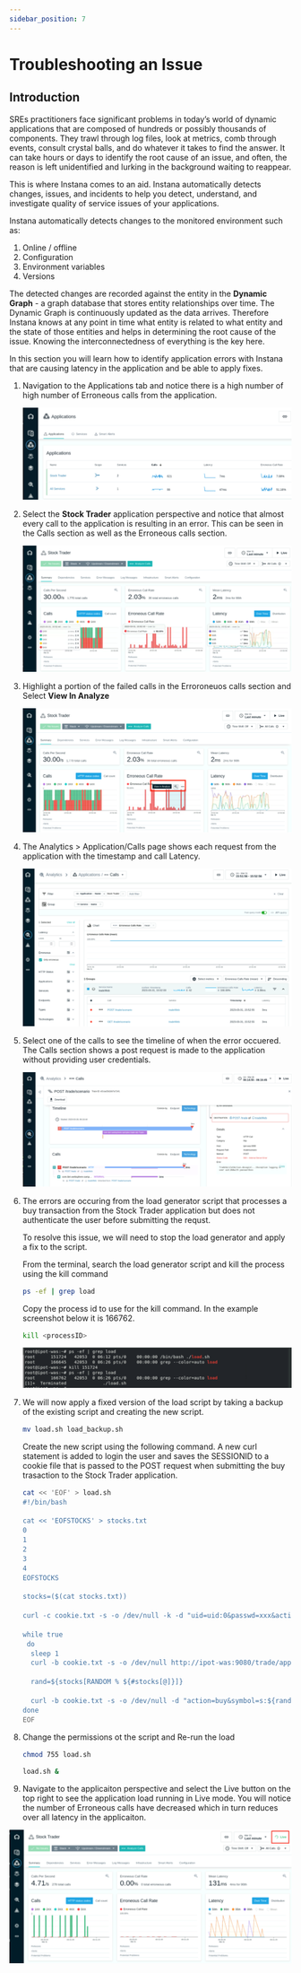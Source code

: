 ```yaml
---
sidebar_position: 7
---
```


# Troubleshooting an Issue

## Introduction

SREs practitioners face significant problems in today’s world of dynamic applications that are composed of hundreds or possibly thousands of components.  They trawl through log files, look at metrics, comb through events, consult crystal balls, and do whatever it takes to find the answer. It can take hours or days to identify the root cause of an issue, and often, the reason is left unidentified and lurking in the background waiting to reappear. 

This is where Instana comes to an aid. Instana automatically detects changes, issues, and incidents to help you detect, understand, and investigate quality of service issues of your applications.

Instana automatically detects changes to the monitored environment such as:

1. Online / offline
2. Configuration
3. Environment variables
4. Versions

The detected changes are recorded against the entity in the **Dynamic Graph** -  a graph database that stores entity relationships over time. The Dynamic Graph is continuously updated as the data arrives. Therefore Instana knows at any point in time what entity is related to what entity and the state of those entities and helps in determining the root cause of the issue. Knowing the interconnectedness of everything is the key here.

In this section you will learn how to identify application errors with Instana that are causing latency in the application and be able to apply fixes. 

1. Navigation to the Applications tab and notice there is a high number of high number of Erroneous calls from the application. 

    ![](images/applications_list.png)

2. Select the **Stock Trader** application perspective and notice that almost every call to the application is resulting in an error. This can be seen in the Calls section as well as the Erroneous calls section.

    ![](images/erroneous_calls.png)


3. Highlight a portion of the failed calls in the Erroroneuos calls section and Select **View In Analyze**
   
    ![](images/analyze_calls.png)


4. The Analytics > Application/Calls page shows each request from the application with the timestamp and call Latency.

    ![](images/trade_web.png)


5. Select one of the calls to see the timeline of when the error occuered. The Calls section shows a post request is made to the application without providing user credentials.

    ![](images/analytics_error.png)

6. The errors are occuring from the load generator script that processes a buy transaction from the Stock Trader application but does not authenticate the user before submitting the requst.
   
   To resolve this issue, we will need to stop the load generator and apply a fix to the script. 

   From the terminal, search the load generator script and kill the process using the kill command

   ```sh
   ps -ef | grep load
   ```
    Copy the process id to use for the kill command. In the example screenshot below it is 166762.

   ```sh
   kill <processID>
   ```

    ![](images/kill_load_generator.png)



7. We will now apply a fixed version of the load script by taking a backup of the existing script and creating the new script.

    ```sh
    mv load.sh load_backup.sh
    ```

    Create the new script using the following command. A new curl statement is added to login the user and saves the SESSIONID to a cookie file that is passed to the POST request when submitting the buy trasaction to the Stock Trader application.

    ```sh
    cat << 'EOF' > load.sh
    #!/bin/bash

   cat << 'EOFSTOCKS' > stocks.txt
    0
    1
    2
    3
    4
    EOFSTOCKS
    
    stocks=($(cat stocks.txt))

    curl -c cookie.txt -s -o /dev/null -k -d "uid=uid:0&passwd=xxx&action=login" -X POST http://ipot-was:9080/trade/app

    while true 
     do 
      sleep 1
      curl -b cookie.txt -s -o /dev/null http://ipot-was:9080/trade/app?action=quotes&symbols=s:0,s:1,s:2,s:3,s:4
      
      rand=${stocks[RANDOM % ${#stocks[@]}]}

      curl -b cookie.txt -s -o /dev/null -d "action=buy&symbol=s:${rand}&quantity=100" -X POST http://ipot-was:9080/trade/app 
    done
    EOF
    ```

1. Change the permissions ot the script and Re-run the load
    
    ```sh
    chmod 755 load.sh
    ```

     ```sh
    load.sh &
    ```


2. Navigate to the applicaiton perspective and select the Live button on the top right to see the application load running in Live mode. You will notice the number of Erroneous calls have decreased which in turn reduces over all latency in the applicaiton.


![No_Errors](images/no_errors.png)